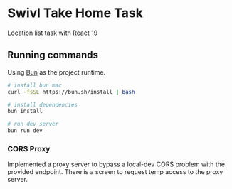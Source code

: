 # Swivl Take Home Task
Location list task with React 19

## Running commands
Using [Bun](https://bun.sh/) as the project runtime.

```bash
# install bun mac
curl -fsSL https://bun.sh/install | bash

# install dependencies
bun install

# run dev server
bun run dev
```

### CORS Proxy
Implemented a proxy server to bypass a local-dev CORS problem with the provided endpoint. There is a screen to request temp access to the proxy server.
